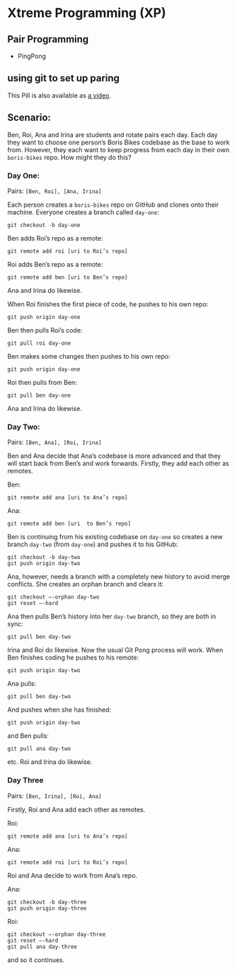 # Xtreme Programming (XP)

## Pair Programming

- PingPong

## using git to set up paring

This Pill is also available as [a video](https://www.youtube.com/watch?v=sFAxF6QSPas).

## Scenario:

Ben, Roi, Ana and Irina are students and rotate pairs each day.  Each day they
want to choose one person’s Boris Bikes codebase as the base to work from.
However, they each want to keep progress from each day in their own
`boris-bikes` repo.  How
might they do this?

### Day One:
Pairs:  `[Ben, Roi], [Ana, Irina]`

Each person creates a `boris-bikes` repo on GitHub and clones onto their
machine.
Everyone creates a branch called `day-one`:
```
git checkout -b day-one
```

Ben adds Roi’s repo as a remote:
```
git remote add roi [uri to Roi’s repo]
```
Roi adds Ben’s repo as a remote:
```
git remote add ben [uri to Ben’s repo]
```
Ana and Irina do likewise.

When Roi finishes the first piece of code, he pushes to his own repo:
```
git push origin day-one
```
Ben then pulls Roi’s code:
```
git pull roi day-one
```
Ben makes some changes then pushes to his own repo:
```
git push origin day-one
```
Roi then pulls from Ben:
```
git pull ben day-one
```
Ana and Irina do likewise.

### Day Two:
Pairs: `[Ben, Ana], [Roi, Irina]`

Ben and Ana decide that Ana’s codebase is more advanced and that they will start
back from Ben’s and work forwards.
Firstly, they add each other as remotes.

Ben:
```
git remote add ana [uri to Ana’s repo]
```
Ana:
```
git remote add ben [uri  to Ben’s repo]
```

Ben is continuing from his existing codebase on `day-one` so creates a new
branch `day-two` (from `day-one`) and pushes it to his GitHub:
```
git checkout -b day-two
git push origin day-two
```
Ana, however, needs a branch with a completely new history to avoid merge
conflicts.  She creates an orphan branch and clears it:
```
git checkout —-orphan day-two
git reset —-hard
```
Ana then pulls Ben’s history into her `day-two` branch, so they are both in
sync:
```
git pull ben day-two
```
Irina and Roi do likewise.  Now the usual Git Pong process will work.  When Ben
finishes coding he pushes to his remote:
```
git push origin day-two
```
Ana pulls:
```
git pull ben day-two
```
And pushes when she has finished:
```
git push origin day-two
```
and Ben pulls:
```
git pull ana day-two
```
etc.  Roi and Irina do likewise.

### Day Three
Pairs: `[Ben, Irina], [Roi, Ana]`

Firstly, Roi and Ana add each other as remotes.

Roi:
```
git remote add ana [uri to Ana’s repo]
```
Ana:
```
git remote add roi [uri to Roi’s repo]
```
Roi and Ana decide to work from Ana’s repo.

Ana:
```
git checkout -b day-three
git push origin day-three
```
Roi:
```
git checkout —-orphan day-three
git reset —-hard
git pull ana day-three
```
and so it continues.
